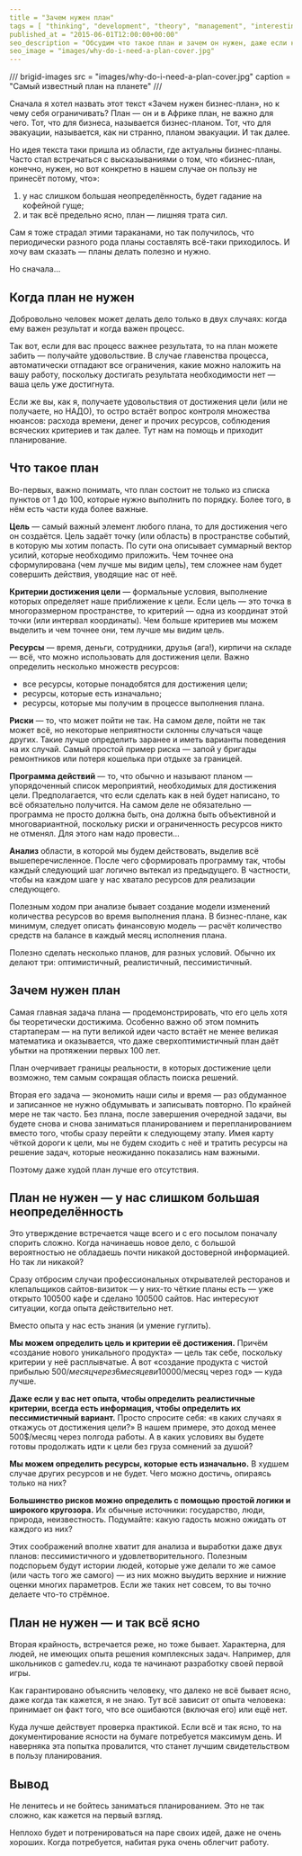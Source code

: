 ```yaml
---
title = "Зачем нужен план"
tags = [ "thinking", "development", "theory", "management", "interesting"]
published_at = "2015-06-01T12:00:00+00:00"
seo_description = "Обсудим что такое план и зачем он нужен, даже если кажется что он не нужен."
seo_image = "images/why-do-i-need-a-plan-cover.jpg"
---
```


/// brigid-images
src = "images/why-do-i-need-a-plan-cover.jpg"
caption = "Самый известный план на планете"
///

Сначала я хотел назвать этот текст «Зачем нужен бизнес-план», но к чему себя ограничивать? План — он и в Африке план, не важно для чего. Тот, что для бизнеса, называется бизнес-планом. Тот, что для эвакуации, называется, как ни странно, планом эвакуации. И так далее.

Но идея текста таки пришла из области, где актуальны бизнес-планы. Часто стал встречаться с высказываниями о том, что «бизнес-план, конечно, нужен, но вот конкретно в нашем случае он пользу не принесёт потому, что»:

1. у нас слишком большая неопределённость, будет гадание на кофейной гуще;
2. и так всё предельно ясно, план — лишняя трата сил.

Сам я тоже страдал этими тараканами, но так получилось, что периодически разного рода планы составлять всё-таки приходилось. И хочу вам сказать — планы делать полезно и нужно.

Но сначала…

<!-- more -->

## Когда план не нужен

Добровольно человек может делать дело только в двух случаях: когда ему важен результат и когда важен процесс.

Так вот, если для вас процесс важнее результата, то на план можете забить — получайте удовольствие. В случае главенства процесса, автоматически отпадают все ограничения, какие можно наложить на вашу работу, поскольку достигать результата необходимости нет — ваша цель уже достигнута.

Если же вы, как я, получаете удовольствия от достижения цели (или не получаете, но НАДО), то остро встаёт вопрос контроля множества нюансов: расхода времени, денег и прочих ресурсов, соблюдения всяческих критериев и так далее. Тут нам на помощь и приходит планирование.

## Что такое план

Во-первых, важно понимать, что план состоит не только из списка пунктов от 1 до 100, которые нужно выполнить по порядку. Более того, в нём есть части куда более важные.

**Цель** — самый важный элемент любого плана, то для достижения чего он создаётся. Цель задаёт точку (или область) в пространстве событий, в которую мы хотим попасть. По сути она описывает суммарный вектор усилий, которые необходимо приложить. Чем точнее она сформулирована (чем лучше мы видим цель), тем сложнее нам будет совершить действия, уводящие нас от неё.

**Критерии достижения цели** — формальные условия, выполнение которых определяет наше приближение к цели. Если цель — это точка в многоразмерном пространстве, то критерий — одна из координат этой точки (или интервал координаты). Чем больше критериев мы можем выделить и чем точнее они, тем лучше мы видим цель.

**Ресурсы** — время, деньги, сотрудники, друзья (ага!), кирпичи на складе — всё, что можно использовать для достижения цели. Важно определить несколько множеств ресурсов:

- все ресурсы, которые понадобятся для достижения цели;
- ресурсы, которые есть изначально;
- ресурсы, которые мы получим в процессе выполнения плана.

**Риски** — то, что может пойти не так. На самом деле, пойти не так может всё, но некоторые неприятности склонны случаться чаще других. Такие лучше определить заранее и иметь варианты поведения на их случай. Самый простой пример риска — запой у бригады ремонтников или потеря кошелька при отдыхе за границей.

**Программа действий** — то, что обычно и называют планом — упорядоченный список мероприятий, необходимых для достижения цели. Предполагается, что если сделать как в ней будет написано, то всё обязательно получится. На самом деле не обязательно — программа не просто должна быть, она должна быть объективной и многовариантной, поскольку риски и ограниченность ресурсов никто не отменял. Для этого нам надо провести…

**Анализ** области, в которой мы будем действовать, выделив всё вышеперечисленное. После чего сформировать программу так, чтобы каждый следующий шаг логично вытекал из предыдущего. В частности, чтобы на каждом шаге у нас хватало ресурсов для реализации следующего.

Полезным ходом при анализе бывает создание модели изменений количества ресурсов во время выполнения плана. В бизнес-плане, как минимум, следует описать финансовую модель — расчёт количество средств на балансе в каждый месяц исполнения плана.

Полезно сделать несколько планов, для разных условий. Обычно их делают три: оптимистичный, реалистичный, пессимистичный.

## Зачем нужен план

Самая главная задача плана — продемонстрировать, что его цель хотя бы теоретически достижима. Особенно важно об этом помнить стартаперам — на пути великой идеи часто встаёт не менее великая математика и оказывается, что даже сверхоптимистичный план даёт убытки на протяжении первых 100 лет.

План очерчивает границы реальности, в которых достижение цели возможно, тем самым сокращая область поиска решений.

Вторая его задача — экономить наши силы и время — раз обдуманное и записанное не нужно обдумывать и записывать повторно. По крайней мере не так часто. Без плана, после завершения очередной задачи, вы будете снова и снова заниматься планированием и перепланированием вместо того, чтобы сразу перейти к следующему этапу. Имея карту чёткой дороги к цели, мы не будем сходить с неё и тратить ресурсы на решение задач, которые неожиданно показались нам важными.

Поэтому даже худой план лучше его отсутствия.

## План не нужен — у нас слишком большая неопределённость

Это утверждение встречается чаще всего и с его посылом поначалу спорить сложно. Когда начинаешь новое дело, с большой вероятностью не обладаешь почти никакой достоверной информацией. Но так ли никакой?

Сразу отбросим случаи профессиональных открывателей ресторанов и клепальщиков сайтов-визиток — у них-то чёткие планы есть — уже открыто 100500 кафе и сделано 100500 сайтов. Нас интересуют ситуации, когда опыта действительно нет.

Вместо опыта у нас есть знания (и умение гуглить).

**Мы можем определить цель и критерии её достижения.** Причём «создание нового уникального продукта» — цель так себе, поскольку критерии у неё расплывчатые. А вот «создание продукта с чистой прибылью 500$/месяц через 6 месяцев и 10 000$/месяц через год» — куда лучше.

**Даже если у вас нет опыта, чтобы определить реалистичные критерии, всегда есть информация, чтобы определить их пессимистичный вариант.** Просто спросите себя: «в каких случаях я откажусь от достижения цели?» В нашем примере, это доход менее 500$/месяц через полгода работы. А в каких условиях вы будете готовы продолжать идти к цели без груза сомнений за душой?

**Мы можем определить ресурсы, которые есть изначально.** В худшем случае других ресурсов и не будет. Чего можно достичь, опираясь только на них?

**Большинство рисков можно определить с помощью простой логики и широкого кругозора.** Их обычные источники: государство, люди, природа, неизвестность. Подумайте: какую гадость можно ожидать от каждого из них?

Этих соображений вполне хватит для анализа и выработки даже двух планов: пессимистичного и удовлетворительного. Полезным подспорьем будут истории людей, которые уже делали то же самое (или часть того же самого) — из них можно выудить верхние и нижние оценки многих параметров. Если же таких нет совсем, то вы точно делаете что-то стрёмное.

## План не нужен — и так всё ясно

Вторая крайность, встречается реже, но тоже бывает. Характерна, для людей, не имеющих опыта решения комплексных задач. Например, для школьников с gamedev.ru, кода те начинают разработку своей первой игры.

Как гарантировано объяснить человеку, что далеко не всё бывает ясно, даже когда так кажется, я не знаю. Тут всё зависит от опыта человека: принимает он факт того, что все ошибаются (включая его) или ещё нет.

Куда лучше действует проверка практикой. Если всё и так ясно, то на документирование ясности на бумаге потребуется максимум день. И наверняка эта попытка провалится, что станет лучшим свидетельством в пользу планирования.

## Вывод

Не ленитесь и не бойтесь заниматься планированием. Это не так сложно, как кажется на первый взгляд.

Неплохо будет и потренироваться на паре своих идей, даже не очень хороших. Когда потребуется, набитая рука очень облегчит работу.
